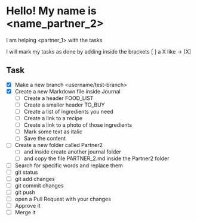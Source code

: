 # Hello! My name is <name_partner_2>

I am helping <partner_1> with the tasks

I will mark my tasks as done by adding inside the brackets [ ] a X 
like -> [X]

## Task 

- [X] Make a new branch <username/test-branch>
- [X] Create a new Markdown file inside Journal
  - [ ] Create a header FOOD_LIST
  - [ ] Create a smaller header TO_BUY
  - [ ] Create a list of ingredients you need
  - [ ] Create a link to a recipe
  - [ ] Create a link to a photo of those ingredients
  - [ ] Mark some text as italic
  - [ ] Save the content
- [ ] Create a new folder called Partner2 
  - [ ] and inside create another journal folder
  - [ ] and copy the file PARTNER_2.md inside the Partner2 folder
- [ ] Search for specific words and replace them
- [ ] git status
- [ ] git add changes
- [ ] git commit changes
- [ ] git push
- [ ] open a Pull Request with your changes
- [ ] Approve it
- [ ] Merge it 